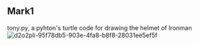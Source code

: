 ## Mark1
tony.py, a pyhton's turtle code for drawing the helmet of Ironman
![d2o2pli-95f78db5-903e-4fa8-b8f8-28031ee5ef5f](https://user-images.githubusercontent.com/91602270/135254263-f70992d8-34ce-4617-9509-007c7d8ada71.jpg)
